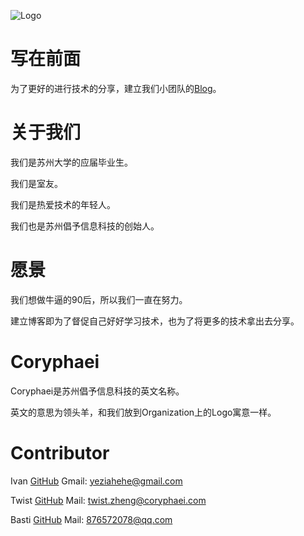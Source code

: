 ![Logo](http://7xkvt5.com1.z0.glb.clouddn.com/coryphaei2015638117579534.gif)

# 写在前面
为了更好的进行技术的分享，建立我们小团队的[Blog](http://blog.coryphaei.com)。

# 关于我们
我们是苏州大学的应届毕业生。

我们是室友。

我们是热爱技术的年轻人。

我们也是苏州倡予信息科技的创始人。

# 愿景
我们想做牛逼的90后，所以我们一直在努力。

建立博客即为了督促自己好好学习技术，也为了将更多的技术拿出去分享。

# Coryphaei
Coryphaei是苏州倡予信息科技的英文名称。

英文的意思为领头羊，和我们放到Organization上的Logo寓意一样。

# Contributor
Ivan
[GitHub](https://github.com/yeziahehe)
Gmail: yeziahehe@gmail.com

Twist
[GitHub](https://github.com/xiaowei1118)
Mail: twist.zheng@coryphaei.com

Basti
[GitHub](https://github.com/basti-shi031)
Mail: 876572078@qq.com
